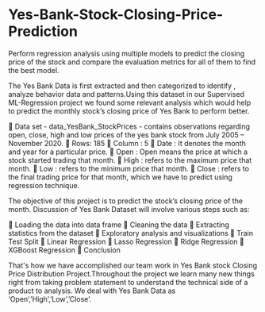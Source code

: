 # Yes-Bank-Stock-Closing-Price-Prediction
Perform regression analysis using multiple models to predict the closing price of the stock and compare the evaluation metrics for all of them to find the best model.

The Yes Bank Data is first extracted and then categorized to identify , analyze
behavior data and patterns.Using this dataset in our Supervised ML-Regression
project we found some relevant analysis which would help to predict the monthly
stock’s closing price of Yes Bank to perform better.

 Data set - data_YesBank_StockPrices - contains observations
regarding open, close, high and low prices of the yes bank stock
from July 2005 – November 2020.
 Rows: 185
 Column : 5
 Date : It denotes the month and year for a particular price.
 Open : Open means the price at which a stock started trading
that month.
 High : refers to the maximum price that month.
 Low : refers to the minimum price that month.
 Close : refers to the final trading price for that month, which we
have to predict using regression technique.

The objective of this project is to predict the stock’s closing price of the month.
Discussion of Yes Bank Dataset will involve various steps such as:

 Loading the data into data frame
 Cleaning the data
 Extracting statistics from the dataset
 Exploratory analysis and visualizations
 Train Test Split
 Linear Regression
 Lasso Regression
 Ridge Regression
 XGBoost Regression
 Conclusion

That's how we have accomplished our team work in Yes Bank stock Closing Price
Distribution Project.Throughout the project we learn many new things right from taking
problem statement to understand the technical side of a product to analysis. We deal
with Yes Bank Data as ‘Open’,’High’,’Low’,’Close’.
